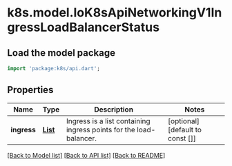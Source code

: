 # k8s.model.IoK8sApiNetworkingV1IngressLoadBalancerStatus

## Load the model package
```dart
import 'package:k8s/api.dart';
```

## Properties
Name | Type | Description | Notes
------------ | ------------- | ------------- | -------------
**ingress** | [**List<IoK8sApiNetworkingV1IngressLoadBalancerIngress>**](IoK8sApiNetworkingV1IngressLoadBalancerIngress.md) | Ingress is a list containing ingress points for the load-balancer. | [optional] [default to const []]

[[Back to Model list]](../README.md#documentation-for-models) [[Back to API list]](../README.md#documentation-for-api-endpoints) [[Back to README]](../README.md)


